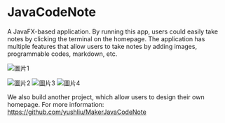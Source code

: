 # JavaCodeNote
A JavaFX-based application.
By running this app, users could easily take notes by clicking the terminal on the homepage.
The application has multiple features that allow users to take notes by adding images, programmable codes, markdown, etc.

![圖片1](https://user-images.githubusercontent.com/92939085/217281261-ab737805-af68-49a5-88fe-041f5cc5ddc6.png)

![圖片2](https://user-images.githubusercontent.com/92939085/217281323-9c8d53e6-e3ed-4567-9613-4b0f8e944982.png)
![圖片3](https://user-images.githubusercontent.com/92939085/217281345-8aa98f7a-82bd-4752-98da-e3d8551c7369.png)
![圖片4](https://user-images.githubusercontent.com/92939085/217281356-f3511fd1-9263-4a26-b97f-d672efc83a67.png)


We also build another project, which allow users to design their own homepage.
For more information: https://github.com/yushliu/MakerJavaCodeNote
